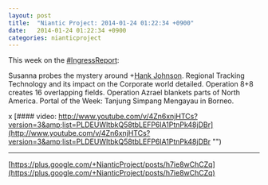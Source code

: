 ```yaml
---
layout: post
title:  "Niantic Project: 2014-01-24 01:22:34 +0900"
date:   2014-01-24 01:22:34 +0900
categories: nianticproject
---
```

This week on the [#IngressReport](https://plus.google.com/s/%23IngressReport ""):

Susanna probes the mystery around +[Hank Johnson](https://plus.google.com/117792105926525258257 "").
Regional Tracking Technology and its impact on the Corporate world detailed.
Operation 8+8 creates 16 overlapping fields.
Operation Azrael blankets parts of North America.
Portal of the Week: Tanjung Simpang Mengayau in Borneo.

x
[#### video: http://www.youtube.com/v/4Zn6xnjHTCs?version=3&amp;list=PLDEUWItbkQ58tbLEFP6lA1PtnPk48jDBr](http://www.youtube.com/v/4Zn6xnjHTCs?version=3&amp;list=PLDEUWItbkQ58tbLEFP6lA1PtnPk48jDBr "")
- - -
[https://plus.google.com/+NianticProject/posts/h7ie8wChCZq](https://plus.google.com/+NianticProject/posts/h7ie8wChCZq)
